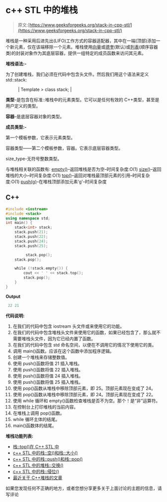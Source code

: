 # c++ STL 中的堆栈

> 原文:[https://www.geeksforgeeks.org/stack-in-cpp-stl/](https://www.geeksforgeeks.org/stack-in-cpp-stl/)

堆栈是一种采用后进先出(LIFO)工作方式的容器适配器，其中在一端(顶部)添加一个新元素，仅在该端移除一个元素。堆栈使用[向量](https://www.geeksforgeeks.org/vector-in-cpp-stl/)或[德奎](https://www.geeksforgeeks.org/deque-cpp-stl/)(默认)或[列表](https://www.geeksforgeeks.org/list-cpp-stl/)(顺序容器类)的封装对象作为其底层容器，提供一组特定的成员函数来访问其元素。

**堆栈语法:-**

为了创建堆栈，我们必须在代码中包含<stack>头文件。然后我们用这个语法来定义 std::stack:</stack>

<figure class="table">

| Template > class stack; |

</figure>

**类型**–是包含在标准::堆栈中的元素类型。它可以是任何有效的 C++类型，甚至是用户定义的类型。

**容器**–是底层容器对象的类型。

**成员类型:-**

第一个模板参数，它表示元素类型。

容器类型——第二个模板参数，容器。它表示底层容器类型。

size_type-无符号整数类型。

与堆栈相关联的函数有:
[empty()](https://www.geeksforgeeks.org/stack-empty-and-stack-size-in-c-stl/)–返回堆栈是否为空–时间复杂度:O(1)
[size()](https://www.geeksforgeeks.org/stack-empty-and-stack-size-in-c-stl/)–返回堆栈的大小–时间复杂度:O(1)
[top()](https://www.geeksforgeeks.org/stack-top-c-stl/)–返回对堆栈最顶部元素的引用–时间复杂度:O(1)
[push(g)](https://www.geeksforgeeks.org/stack-push-and-pop-in-c-stl/)–在堆栈顶部添加元素‘g’–时间复杂度

## C++

```cpp
#include <iostream>
#include <stack>
using namespace std;
int main() {
    stack<int> stack;
    stack.push(21);
    stack.push(22);
    stack.push(24);
    stack.push(25);

         stack.pop();
    stack.pop();

    while (!stack.empty()) {
        cout << ' ' << stack.top();
        stack.pop();
    }
}
```

**Output**

```cpp
 22 21
```

**代码说明:**

1.  在我们的代码中包含 iostream 头文件或<bits>来使用它的功能。</bits>
2.  在我们的代码中包含堆栈头文件来使用它的函数，如果已经包含了<bits>，那么就不需要堆栈头文件，因为它已经内置了函数。</bits>
3.  在我们的代码中包含 std 命名空间，以便在不调用它的情况下使用它的类。
4.  调用 main()函数。应该在这个函数中添加程序逻辑。
5.  创建一个堆栈来存储整数值。
6.  使用 push()函数将值 21 插入堆栈。
7.  使用 push()函数将值 22 插入堆栈。
8.  使用 push()函数将值 24 插入堆栈。
9.  使用 push()函数将值 25 插入堆栈。
10.  使用 pop()函数从堆栈中移除顶部元素，即 25。顶部元素现在变成了 24。
11.  使用 pop()函数从堆栈中移除顶部元素，即 24。顶部元素现在变成了 22。
12.  使用 while 循环和 empty()函数检查堆栈是否不为空。那个！是“非”运算符。
13.  在控制台上打印堆栈的当前内容。
14.  在堆栈上调用 pop()函数。
15.  while 循环主体的结尾。
16.  main()函数体的结尾。

**堆栈功能列表:**

*   [栈::top()在 C++ STL 中](https://www.geeksforgeeks.org/stacktop-c-stl/)
*   [c++ STL 中的栈::空()和栈::大小()](https://www.geeksforgeeks.org/stackempty-stacksize-c-stl/)
*   [c++ STL 中的栈::push()和栈::pop()](https://www.geeksforgeeks.org/stackpush-stackpop-c-stl/)
*   [c++ STL 中的堆栈::交换()](https://www.geeksforgeeks.org/stackswap-c-stl/)
*   [c++ STL 中的栈::侵位()](https://www.geeksforgeeks.org/stackemplace-c-stl/)
*   [最近关于 C++堆栈的文章](https://www.geeksforgeeks.org/tag/cpp-stack/)

如果您发现任何不正确的地方，或者您想分享更多关于上面讨论的主题的信息，请写评论